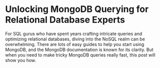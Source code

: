 
# Unlocking MongoDB Querying for Relational Database Experts


For SQL gurus who have spent years crafting intricate queries and optimizing relational databases, diving into the NoSQL realm can be overwhelming. There are lots of easy guides to help you start using MongoDB, and the MongoDB documentation is known for its clarity. But when you need to make tricky MongoDB queries really fast, this post will show you how.
